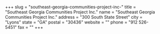 +++
slug = "southeast-georgia-communities-project-inc-"
title = "Southeast Georgia Communities Project Inc."
name = "Southeast Georgia Communities Project Inc."
address = "300 South State Street"
city = "Lyons"
state = "GA"
postal = "30436"
website = ""
phone = "912 526-5451"
fax = ""
+++
